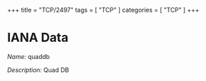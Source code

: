 +++
title = "TCP/2497"
tags = [ "TCP" ]
categories = [ "TCP" ]
+++

# IANA Data

_Name:_ quaddb

_Description:_ Quad DB

